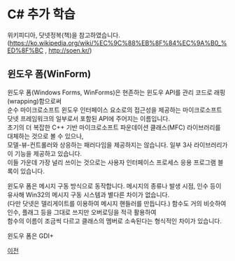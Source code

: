 # C# 추가 학습

위키피디아, 닷넷정복(책)을 참고하였습니다.</br>
(https://ko.wikipedia.org/wiki/%EC%9C%88%EB%8F%84%EC%9A%B0_%ED%8F%BC , http://soen.kr/)

## 윈도우 폼(WinForm)
윈도우 폼(Windows Forms, WinForms)은 현존하는 윈도우 API를 관리 코드로 래핑(wrapping)함으로써</br>
순수 마이크로소프트 윈도우 인터페이스 요소로의 접근성을 제공하는 마이크로소프트 닷넷 프레임워크의 일부로서 포함된 API에 주어지는 이름입니다.</br>
초기의 더 복잡한 C++ 기반 마이크로소프트 파운데이션 클래스(MFC) 라이브러리를 대체하는 것으로 볼 수 있으나,</br>
모델-뷰-컨트롤러와 상응하는 패러다임을 제공하지는 않습니다. 일부 3사 라이브러리가 이 기능을 제공하고 있습니다.</br>
이들 가운데 가장 널리 쓰이는 것으로는 사용자 인터페이스 프로세스 응용 프로그램 블록이 있습니다.

윈도우 폼은 메시지 구동 방식으로 동작합니다. 메시지의 종류나 발생 시점, 인수 등이 유사해 Win32의 메시지 구동 시스템과 별다른 차이가 없습니다.</br>
(다만 닷넷은 델리게이트를 이용하여 메시지 핸들러를 만듭니다.) 함수도 거의 비슷하여 인수, 플래그 등을 그대로 쓰지만 오버로딩을 적극 활용하여</br>
함수의 이름이 조금씩 다르고 클래스의 멤버로 소속된다는 형식적인 차이가 있습니다.</br>

윈도우 폼은 GDI+

[이전](https://github.com/1994wjdwodbs/StudyCSharp21)
